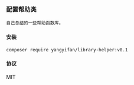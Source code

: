 ### 配置帮助类
    自己总结的一些帮助函数库。

#### 安装

    composer require yangyifan/library-helper:v0.1
        
#### 协议

MIT
        
    
    
    
    
    